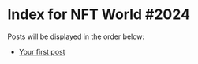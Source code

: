 # Index for NFT World #2024
Posts will be displayed in the order below:

- [Your first post](./001-first.md)

